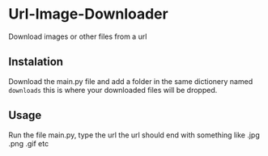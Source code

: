 # Url-Image-Downloader
Download images or other files from a url

## Instalation
Download the main.py file and add a folder in the same dictionery named `downloads` this is where your downloaded files will be dropped.

## Usage
Run the file main.py, type the url the url should end with something like .jpg .png .gif etc
